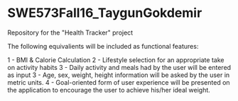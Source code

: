 # SWE573Fall16_TaygunGokdemir
Repository for the "Health Tracker" project

The following equivalients will be included as functional features:

1 - BMI & Calorie Calculation
2 - Lifestyle selection for an appropriate take on activity habits
3 - Daily activity and meals had by the user will be entered as input
3 - Age, sex, weight, height information will be asked by the user in metric units.
4 - Goal-oriented form of user experience will be presented on the application to encourage the user to achieve his/her ideal weight.

